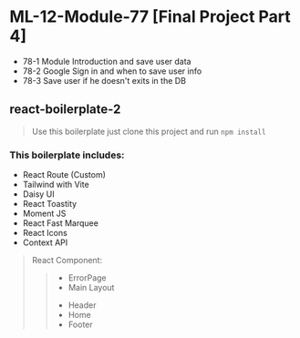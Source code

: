 # ML-12-Module-77 [Final Project Part 4]

* 78-1 Module Introduction and save user data
* 78-2 Google Sign in and when to save user info
* 78-3 Save user if he doesn't exits in the DB


## react-boilerplate-2

> Use this boilerplate just clone this project and run `npm install`

### This boilerplate includes:

* React Route (Custom)
* Tailwind with Vite
* Daisy UI
* React Toastity
* Moment JS
* React Fast Marquee
* React Icons
* Context API

> React Component:
>> - ErrorPage
>> - Main Layout
>> + Header
>> + Home
>> + Footer
